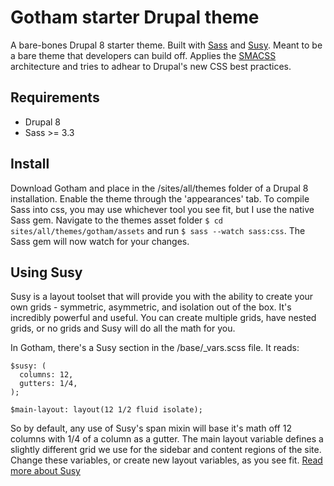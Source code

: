 # Gotham starter Drupal theme

A bare-bones Drupal 8 starter theme. Built with [Sass](http://sass-lang.com) and [Susy](http://susy.oddbird.net). Meant to be a bare theme that developers can build off. Applies the [SMACSS](http://smacss.com) architecture and tries to adhear to Drupal's new CSS best practices.

## Requirements 

* Drupal 8
* Sass >= 3.3

## Install

Download Gotham and place in the /sites/all/themes folder of a Drupal 8 installation. Enable the theme through the 'appearances' tab. To compile Sass into css, you may use whichever tool you see fit, but I use the native Sass gem. Navigate to the themes asset folder `$ cd sites/all/themes/gotham/assets` and run `$ sass --watch sass:css`. The Sass gem will now watch for your changes.

## Using Susy

Susy is a layout toolset that will provide you with the ability to create your own grids - symmetric, asymmetric, and isolation out of the box. It's incredibly powerful and useful. You can create multiple grids, have nested grids, or no grids and Susy will do all the math for you.

In Gotham, there's a Susy section in the /base/_vars.scss file. It reads:

```
$susy: (
  columns: 12,
  gutters: 1/4,
);

$main-layout: layout(12 1/2 fluid isolate);
```

So by default, any use of Susy's span mixin will base it's math off 12 columns with 1/4 of a column as a gutter. The main layout variable defines a slightly different grid we use for the sidebar and content regions of the site. Change these variables, or create new layout variables, as you see fit. [Read more about Susy](http://susydocs.oddbird.net/en/latest/)